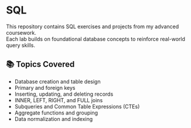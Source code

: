 # SQL
This repository contains SQL exercises and projects from my advanced coursework.  
Each lab builds on foundational database concepts to reinforce real-world query skills.

## 📚 Topics Covered
- Database creation and table design
- Primary and foreign keys
- Inserting, updating, and deleting records
- INNER, LEFT, RIGHT, and FULL joins
- Subqueries and Common Table Expressions (CTEs)
- Aggregate functions and grouping
- Data normalization and indexing
